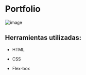 # Portfolio

![image](https://github.com/user-attachments/assets/9f24a129-dd98-4de8-8375-f11c04f6750e)
 
## Herramientas utilizadas:

* HTML

* CSS

* Flex-box
